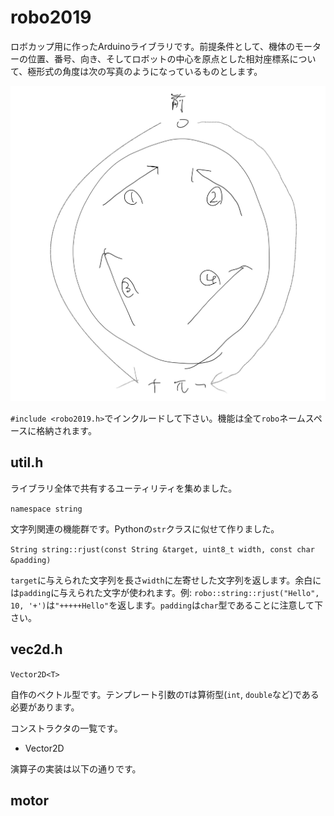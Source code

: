 <!-- 必ずVSCodeで開き、Ctrl+Shift+Vでプレビューを開くこと -->

# robo2019

ロボカップ用に作ったArduinoライブラリです。前提条件として、機体のモーターの位置、番号、向き、そしてロボットの中心を原点とした相対座標系について、極形式の角度は次の写真のようになっているものとします。

![machine-info.jpeg](./img/machine-info.jpeg)

`#include <robo2019.h>`でインクルードして下さい。機能は全て`robo`ネームスペースに格納されます。

## util.h

ライブラリ全体で共有するユーティリティを集めました。

`namespace string`

文字列関連の機能群です。Pythonの`str`クラスに似せて作りました。

`String string::rjust(const String &target, uint8_t width, const char &padding)`

`target`に与えられた文字列を長さ`width`に左寄せした文字列を返します。余白には`padding`に与えられた文字が使われます。例: `robo::string::rjust("Hello", 10, '+')`は`"+++++Hello"`を返します。`padding`は`char`型であることに注意して下さい。

## vec2d.h

`Vector2D<T>`

自作のベクトル型です。テンプレート引数の`T`は算術型(`int`, `double`など)である必要があります。

コンストラクタの一覧です。

* Vector2D

演算子の実装は以下の通りです。

## motor


